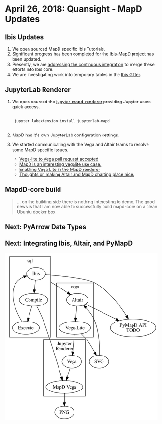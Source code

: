 

# April 26, 2018: Quansight - MapD Updates



## Ibis Updates

1. We open sourced [MapD specific Ibis Tutorials](https://github.com/Quansight/ibis-mapd-tutorials).
2. Significant progress has been completed for the [Ibis-MapD project](https://github.com/Quansight/ibis/projects/1) has been updated.
3. Presently, we are [addressing the continuous integration](https://github.com/ibis-project/ibis/pull/1419) to merge these efforts into Ibis core.
3. We are investigating work into temporary tables in the [Ibis Gitter](https://gitter.im/ibis-dev/Lobby).



## JupyterLab Renderer

1. We open sourced the [jupyter-mapd-renderer](https://github.com/Quansight/jupyter-mapd-renderer) providing Jupyter users quick access.
    
    <pre><code>
    jupyter labextension install jupyterlab-mapd
    </code></pre>
    
2. MapD has it's own JupyterLab configuration settings.
        
2. We started communicating with the Vega and Altair teams to resolve some MapD specific issues.

    * [Vega-lite to Vega pull request accepted](https://github.com/altair-viz/altair/pull/770)
    * [MapD is an interesting vegalite use case.](https://github.com/vega/vega-lite/issues/3665 )
    * [Enabling Vega Lite in the MapD renderer](https://github.com/Quansight/jupyter-mapd-renderer/pull/7) 
    * [Thoughts on making Altair and MapD charting place nice.](https://github.com/Quansight/jupyter-mapd-renderer/issues/4 )
    
    



## MapdD-core build

> ... on the building side there is nothing interesting to demo. The good news is that I am now able to successfully build mapd-core on a clean Ubuntu docker box



## Next: PyArrow Date Types



## Next: Integrating Ibis, Altair, and PyMapD



![svg](Mapd%20progress%20report%20April%2026_7_0.svg)

